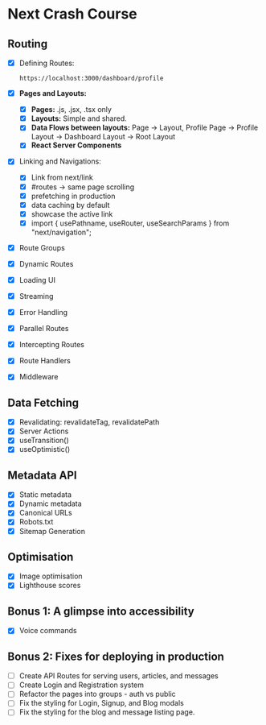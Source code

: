 # Next Crash Course

## Routing

- [x] Defining Routes:

  ```
  https://localhost:3000/dashboard/profile
  ```

- [x] **Pages and Layouts:**

  - [x] **Pages:** .js, .jsx, .tsx only
  - [x] **Layouts:** Simple and shared.
  - [x] **Data Flows between layouts:** Page -> Layout, Profile Page -> Profile Layout -> Dashboard Layout -> Root Layout
  - [x] **React Server Components**

- [x] Linking and Navigations:
  - [x] Link from next/link
  - [x] #routes -> same page scrolling
  - [x] prefetching in production
  - [x] data caching by default
  - [x] showcase the active link
  - [x] import { usePathname, useRouter, useSearchParams } from "next/navigation";
- [x] Route Groups
- [x] Dynamic Routes
- [x] Loading UI
- [x] Streaming
- [x] Error Handling
- [x] Parallel Routes
- [x] Intercepting Routes
- [x] Route Handlers
- [x] Middleware

## Data Fetching

- [x] Revalidating: revalidateTag, revalidatePath
- [x] Server Actions
- [x] useTransition()
- [x] useOptimistic()

## Metadata API

- [x] Static metadata
- [x] Dynamic metadata
- [x] Canonical URLs
- [x] Robots.txt
- [x] Sitemap Generation

## Optimisation

- [x] Image optimisation
- [x] Lighthouse scores

## Bonus 1: A glimpse into accessibility

- [x] Voice commands

## Bonus 2: Fixes for deploying in production

- [ ] Create API Routes for serving users, articles, and messages
- [ ] Create Login and Registration system
- [ ] Refactor the pages into groups - auth vs public
- [ ] Fix the styling for Login, Signup, and Blog modals
- [ ] Fix the styling for the blog and message listing page.
